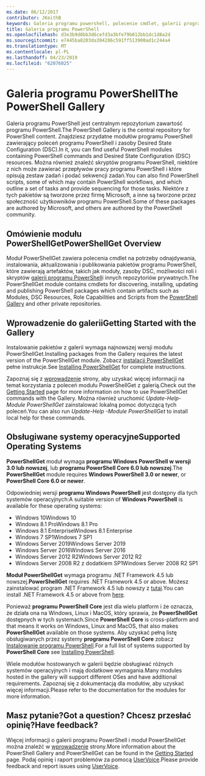 ```yaml
---
ms.date: 06/12/2017
contributor: JKeithB
keywords: Galeria programu powershell, polecenie cmdlet, galerii programu PowerShell, psget
title: Galeria programu PowerShell
ms.openlocfilehash: d3e3b9d8bb3d6cefd3a3bfe79b012bb1dc1d8a2d
ms.sourcegitcommit: e7445ba8203da304286c591ff513900ad1c244a4
ms.translationtype: MT
ms.contentlocale: pl-PL
ms.lasthandoff: 04/23/2019
ms.locfileid: "62076025"
---
```

# <a name="the-powershell-gallery"></a><span data-ttu-id="e2491-103">Galeria programu PowerShell</span><span class="sxs-lookup"><span data-stu-id="e2491-103">The PowerShell Gallery</span></span>

<span data-ttu-id="e2491-104">Galeria programu PowerShell jest centralnym repozytorium zawartość programu PowerShell.</span><span class="sxs-lookup"><span data-stu-id="e2491-104">The PowerShell Gallery is the central repository for PowerShell content.</span></span> <span data-ttu-id="e2491-105">Znajdziesz przydatne modułów programu PowerShell zawierający poleceń programu PowerShell i zasoby Desired State Configuration (DSC).</span><span class="sxs-lookup"><span data-stu-id="e2491-105">In it, you can find useful PowerShell modules containing PowerShell commands and Desired State Configuration (DSC) resources.</span></span>
<span data-ttu-id="e2491-106">Można również znaleźć skryptów programu PowerShell, niektóre z nich może zawierać przepływów pracy programu PowerShell i które opisują zestaw zadań i podać sekwencji zadań.</span><span class="sxs-lookup"><span data-stu-id="e2491-106">You can also find PowerShell scripts, some of which may contain PowerShell workflows, and which outline a set of tasks and provide sequencing for those tasks.</span></span> <span data-ttu-id="e2491-107">Niektóre z tych pakietów są tworzone przez firmę Microsoft, a inne są tworzone przez społeczność użytkowników programu PowerShell.</span><span class="sxs-lookup"><span data-stu-id="e2491-107">Some of these packages are authored by Microsoft, and others are authored by the PowerShell community.</span></span>

## <a name="powershellget-overview"></a><span data-ttu-id="e2491-108">Omówienie modułu PowerShellGet</span><span class="sxs-lookup"><span data-stu-id="e2491-108">PowerShellGet Overview</span></span>

<span data-ttu-id="e2491-109">Moduł PowerShellGet zawiera polecenia cmdlet na potrzeby odnajdywania, instalowania, aktualizowania i publikowania pakietów programu PowerShell, które zawierają artefaktów, takich jak moduły, zasoby DSC, możliwości roli i skryptów [galerii programu PowerShell](https://www.PowerShellGallery.com)i innych repozytoriów prywatnych.</span><span class="sxs-lookup"><span data-stu-id="e2491-109">The PowerShellGet module contains cmdlets for discovering, installing, updating and publishing PowerShell packages which contain artifacts such as Modules, DSC Resources, Role Capabilities and Scripts from the [PowerShell Gallery](https://www.PowerShellGallery.com) and other private repositories.</span></span>

## <a name="getting-started-with-the-gallery"></a><span data-ttu-id="e2491-110">Wprowadzenie do galerii</span><span class="sxs-lookup"><span data-stu-id="e2491-110">Getting Started with the Gallery</span></span>

<span data-ttu-id="e2491-111">Instalowanie pakietów z galerii wymaga najnowszej wersji modułu PowerShellGet.</span><span class="sxs-lookup"><span data-stu-id="e2491-111">Installing packages from the Gallery requires the latest version of the PowerShellGet module.</span></span>
<span data-ttu-id="e2491-112">Zobacz [instalacji PowerShellGet](installing-psget.md) pełne instrukcje.</span><span class="sxs-lookup"><span data-stu-id="e2491-112">See [Installing PowerShellGet](installing-psget.md) for complete instructions.</span></span>

<span data-ttu-id="e2491-113">Zapoznaj się z [wprowadzenie](getting-started.md) strony, aby uzyskać więcej informacji na temat korzystania z poleceń modułu PowerShellGet z galerią.</span><span class="sxs-lookup"><span data-stu-id="e2491-113">Check out the [Getting Started](getting-started.md) page for more information on how to use PowerShellGet commands with the Gallery.</span></span> <span data-ttu-id="e2491-114">Można również uruchomić *Update-Help-Module PowerShellGet* zainstalować lokalną pomoc dotyczącą tych poleceń.</span><span class="sxs-lookup"><span data-stu-id="e2491-114">You can also run *Update-Help -Module PowerShellGet* to install local help for these commands.</span></span>

## <a name="supported-operating-systems"></a><span data-ttu-id="e2491-115">Obsługiwane systemy operacyjne</span><span class="sxs-lookup"><span data-stu-id="e2491-115">Supported Operating Systems</span></span>

<span data-ttu-id="e2491-116">**PowerShellGet** moduł wymaga **programu Windows PowerShell w wersji 3.0 lub nowszej**, lub **programu PowerShell Core 6.0 lub nowszej**.</span><span class="sxs-lookup"><span data-stu-id="e2491-116">The **PowerShellGet** module requires **Windows PowerShell 3.0 or newer**, or **PowerShell Core 6.0 or newer**.</span></span>

<span data-ttu-id="e2491-117">Odpowiedniej wersji **programu Windows PowerShell** jest dostępny dla tych systemów operacyjnych:</span><span class="sxs-lookup"><span data-stu-id="e2491-117">A suitable version of **Windows PowerShell** is available for these operating systems:</span></span>

- <span data-ttu-id="e2491-118">Windows 10</span><span class="sxs-lookup"><span data-stu-id="e2491-118">Windows 10</span></span>
- <span data-ttu-id="e2491-119">Windows 8.1 Pro</span><span class="sxs-lookup"><span data-stu-id="e2491-119">Windows 8.1 Pro</span></span>
- <span data-ttu-id="e2491-120">Windows 8.1 Enterprise</span><span class="sxs-lookup"><span data-stu-id="e2491-120">Windows 8.1 Enterprise</span></span>
- <span data-ttu-id="e2491-121">Windows 7 SP1</span><span class="sxs-lookup"><span data-stu-id="e2491-121">Windows 7 SP1</span></span>
- <span data-ttu-id="e2491-122">Windows Server 2019</span><span class="sxs-lookup"><span data-stu-id="e2491-122">Windows Server 2019</span></span>
- <span data-ttu-id="e2491-123">Windows Server 2016</span><span class="sxs-lookup"><span data-stu-id="e2491-123">Windows Server 2016</span></span>
- <span data-ttu-id="e2491-124">Windows Server 2012 R2</span><span class="sxs-lookup"><span data-stu-id="e2491-124">Windows Server 2012 R2</span></span>
- <span data-ttu-id="e2491-125">Windows Server 2008 R2 z dodatkiem SP1</span><span class="sxs-lookup"><span data-stu-id="e2491-125">Windows Server 2008 R2 SP1</span></span>

<span data-ttu-id="e2491-126">**Moduł PowerShellGet** wymaga programu .NET Framework 4.5 lub nowszej.</span><span class="sxs-lookup"><span data-stu-id="e2491-126">**PowerShellGet** requires .NET Framework 4.5 or above.</span></span> <span data-ttu-id="e2491-127">Możesz zainstalować program .NET Framework 4.5 lub nowszy z [tutaj](https://msdn.microsoft.com/library/5a4x27ek.aspx).</span><span class="sxs-lookup"><span data-stu-id="e2491-127">You can install .NET Framework 4.5 or above from [here](https://msdn.microsoft.com/library/5a4x27ek.aspx).</span></span>

<span data-ttu-id="e2491-128">Ponieważ **programu PowerShell Core** jest dla wielu platform i że oznacza, że działa ona na Windows, Linux i MacOS, który sprawia, że **PowerShellGet** dostępnych w tych systemach.</span><span class="sxs-lookup"><span data-stu-id="e2491-128">Since **PowerShell Core** is cross-platform and that means it works on Windows, Linux and MacOS, that also makes **PowerShellGet** available on those systems.</span></span> <span data-ttu-id="e2491-129">Aby uzyskać pełną listę obsługiwanych przez systemy **programu PowerShell Core** zobacz [Instalowanie programu PowerShell](/powershell/scripting/setup/installing-powershell).</span><span class="sxs-lookup"><span data-stu-id="e2491-129">For a full list of systems supported by **PowerShell Core** see [Installing PowerShell](/powershell/scripting/setup/installing-powershell).</span></span>

<span data-ttu-id="e2491-130">Wiele modułów hostowanych w galerii będzie obsługiwać różnych systemów operacyjnych i mają dodatkowe wymagania.</span><span class="sxs-lookup"><span data-stu-id="e2491-130">Many modules hosted in the gallery will support different OSes and have additional requirements.</span></span> <span data-ttu-id="e2491-131">Zapoznaj się z dokumentacją dla modułów, aby uzyskać więcej informacji.</span><span class="sxs-lookup"><span data-stu-id="e2491-131">Please refer to the documentation for the modules for more information.</span></span>

## <a name="got-a-question-have-feedback"></a><span data-ttu-id="e2491-132">Masz pytanie?</span><span class="sxs-lookup"><span data-stu-id="e2491-132">Got a question?</span></span> <span data-ttu-id="e2491-133">Chcesz przesłać opinię?</span><span class="sxs-lookup"><span data-stu-id="e2491-133">Have feedback?</span></span>

<span data-ttu-id="e2491-134">Więcej informacji o galerii programu PowerShell i moduł PowerShellGet można znaleźć w [wprowadzenie](getting-started.md) strony.</span><span class="sxs-lookup"><span data-stu-id="e2491-134">More information about the PowerShell Gallery and PowerShellGet can be found in the [Getting Started](getting-started.md) page.</span></span> <span data-ttu-id="e2491-135">Podaj opinię i raport problemów za pomocą [UserVoice](http://windowsserver.uservoice.com/forums/301869-powershell).</span><span class="sxs-lookup"><span data-stu-id="e2491-135">Please provide feedback and report issues using [UserVoice](http://windowsserver.uservoice.com/forums/301869-powershell).</span></span>
